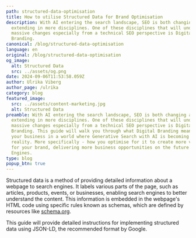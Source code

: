 ```yaml
---
path: structured-data-optimisation
title: How to utilise Structured Data for Brand Optimisation
description: With AI entering the search landscape, SEO is both changing and
  extending in more disciplines. One of these disciplines that will undergo
  massive changes especially from a technical SEO perspective is Digital
  Branding.
canonical: /blog/structured-data-optimisation
language: en
original: /blog/structured-data-optimisation
og_image:
  alt: Structured Data
  src: ../assets/og.png
date: 2024-09-06T11:53:58.059Z
author: Ulrika Viberg
author_page: /ulrika
category: blog
featured_image:
  src: ../assets/content-marketing.jpg
  alt: Structured Data
preamble: With AI entering the search landscape, SEO is both changing and
  extending in more disciplines. One of these disciplines that will undergo
  massive changes especially from a technical SEO perspective is Digital
  Branding. This guide will walk you through what Digital Branding means for
  your business in a world where Generative Search with AI is becoming a
  reality. More specifically - how you optimise for it to create more visibility
  for your brand, delivering more business opportunities on the future Search
  Engines.
type: blog
popup_btn: true
---
```

Structured data is a method of providing detailed information about a webpage to search engines. It labels various parts of the page, such as articles, products, events, or businesses, enabling search engines to better understand the content. This information is embedded in the webpage's HTML code using specific rules known as schemas, which are defined by resources like [schema.org](http://schema.org). 

This guide will provide detailed instructions for implementing structured data using JSON-LD, the recommended format by Google.